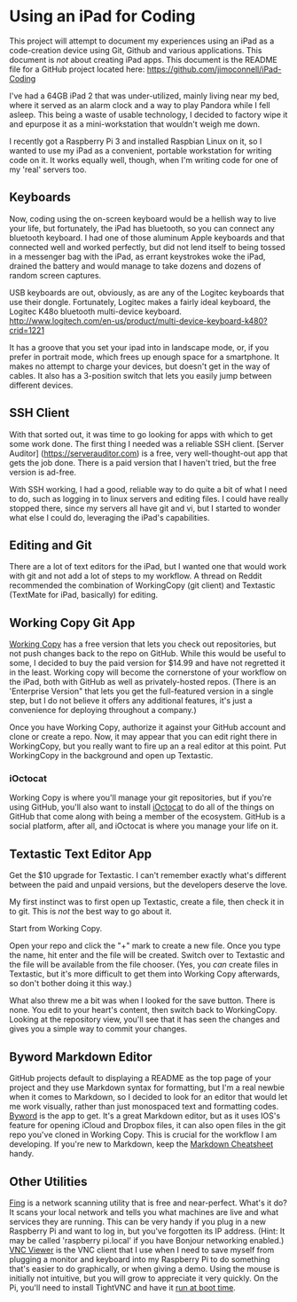 # Using an iPad for Coding
This project will attempt to document my experiences using an iPad as a code-creation device using Git, Github and various applications. This document is *not* about creating iPad apps. 
This document is the README file for a GitHub project located here:
https://github.com/jimoconnell/iPad-Coding

I've had a 64GB iPad 2 that was under-utilized, mainly living near my bed, where it served as an alarm clock and a way to play Pandora while I fell asleep.  This being a waste of usable technology, I decided to factory wipe it and epurpose it as a mini-workstation that wouldn't weigh me down.

I recently got a Raspberry Pi 3 and installed Raspbian Linux on it, so I wanted to use my iPad as a convenient, portable workstation for writing code on it.  It works equally well, though, when I'm writing code for one of my 'real' servers too. 

## Keyboards
Now, coding using the on-screen keyboard would be a hellish way to live your life, but fortunately, the iPad has bluetooth, so you can connect any bluetooth keyboard.  I had one of those aluminum Apple keyboards and that connected well and worked perfectly, but did not lend itself to being tossed in a messenger bag with the iPad, as errant keystrokes woke the iPad, drained the battery and would manage to take dozens and dozens of random screen captures.

USB keyboards are out, obviously, as are any of the Logitec keyboards that use their dongle.  Fortunately, Logitec makes a fairly ideal keyboard, the Logitec K48o bluetooth multi-device keyboard. http://www.logitech.com/en-us/product/multi-device-keyboard-k480?crid=1221

It has a groove that you set your ipad into in landscape mode, or, if you prefer in portrait mode, which frees up enough space for a smartphone.  It makes no attempt to charge your devices, but doesn't get in the way of cables.  It also has a 3-position switch that lets you easily jump between different devices.

## SSH Client
With that sorted out, it was time to go looking for apps with which to get some work done.  The first thing I needed was a reliable SSH client. [Server Auditor] (https://serverauditor.com) is a free, very well-thought-out app that gets the job done. There is a paid version that I haven't tried, but the free version is ad-free.

With SSH working, I had a good, reliable way to do quite a bit of what I need to do, such as logging in to linux servers and editing files.  I could have really stopped there, since my servers all have git and vi, but I started to wonder what else I could do, leveraging the iPad's capabilities.

## Editing and Git
There are a lot of text editors for the iPad, but I wanted one that would work with git and not add a lot of steps to my workflow.  A thread on Reddit recommended the combination of WorkingCopy (git client) and Textastic (TextMate for iPad, basically) for editing.  

## Working Copy Git App
[Working Copy](http://workingcopyapp.com) has a free version that lets you check out repositories, but not push changes back to the repo on GitHub.  While this would be useful to some, I decided to buy the paid version for $14.99 and have not regretted it in the least.  Working copy will become the cornerstone of your workflow on the iPad, both with GitHub as well as privately-hosted repos. (There is an 'Enterprise Version" that lets you get the full-featured version in a single step, but I do not believe it offers any additional features, it's just a convenience for deploying throughout a company.)

Once you have Working Copy, authorize it against your GitHub account and clone or create a repo.  Now, it may appear that you can edit right there in WorkingCopy, but you really want to fire up an a real editor at this point.  Put WorkingCopy in the background and open up Textastic.  

### iOctocat
Working Copy is where you'll manage your git repositories, but if you're using GitHub, you'll also want to install [iOctocat](https://ioctocat.com) to do all of the things on GitHub that come along with being a member of the ecosystem.  GitHub is a social platform, after all, and iOctocat is where you manage your life on it. 

## Textastic Text Editor App
Get the $10 upgrade for Textastic.  I can't remember exactly what's different between the paid and unpaid versions, but the developers deserve the love.

My first instinct was to first open up Textastic, create a file, then check it in to git.  This is *not* the best way to go about it.  

Start from Working Copy.  

Open your repo and click the "+" mark to create a new file. Once you type the name, hit enter and the file will be created.  Switch over to Textastic and the file will be available from the file chooser.
(Yes, you *can* create files in Textastic, but it's more difficult to get them into Working Copy afterwards, so don't bother doing it this way.)

What also threw me a bit was when I looked for the save button.  There is none.  You edit to your heart's content, then switch back to WorkingCopy.  Looking at the repository view, you'll see that it has seen the changes and gives you a simple way to commit your changes. 

## Byword Markdown Editor
GitHub projects default to displaying a README as the top page of your project and they use Markdown syntax for formatting, but I'm a real newbie when it comes to Markdown, so I decided to look for an editor that would let me work visually, rather than just monospaced text and formatting codes. 
[Byword](https://bywordapp.com/) is the app to get.  It's a great Markdown editor, but as it uses IOS's feature for opening iCloud and Dropbox files, it can also open files in the git repo you've cloned in Working Copy. This is crucial for the workflow I am developing.
If you're new to Markdown, keep the [Markdown Cheatsheet](https://github.com/adam-p/markdown-here/wiki/Markdown-Cheatsheet) handy. 

## Other Utilities
[Fing](https://itunes.apple.com/us/app/fing-network-scanner/id430921107?mt=8) is a network scanning utility that is free and near-perfect.  What's it do? It scans your local network and tells you what machines are live and what services they are running.  This can be very handy if you plug in a new Raspberry Pi and want to log in, but you've forgotten its IP address. (Hint: It may be called 'raspberry pi.local' if you have Bonjour networking enabled.) 
[VNC Viewer](https://itunes.apple.com/us/app/vnc-viewer/id352019548?mt=8) is the VNC client that I use when I need to save myself from plugging a monitor and keyboard into my Raspberry 	Pi to do something that's easier to do graphically, or when giving a demo. Using the mouse is initially not intuitive, but you will grow to appreciate it very quickly. On the Pi, you'll need to install TightVNC and have it [run at boot time](https://learn.adafruit.com/adafruit-raspberry-pi-lesson-7-remote-control-with-vnc/running-vncserver-at-startup).
